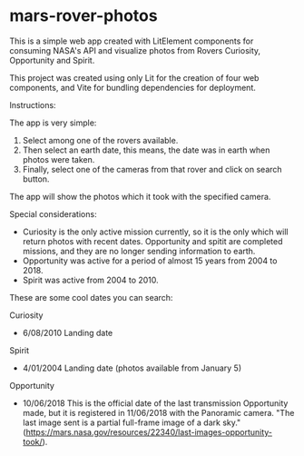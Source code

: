 # mars-rover-photos
This is a simple web app created with LitElement components for consuming NASA's API and visualize photos from Rovers Curiosity, Opportunity and Spirit.

This project was created using only Lit for the creation of four web components, and Vite for bundling dependencies for deployment.

Instructions:

The app is very simple:

1. Select among one of the rovers available.
2. Then select an earth date, this means, the date was in earth when photos were taken.
3. Finally, select one of the cameras from that rover and click on search button.

The app will show the photos which it took with the specified camera.

Special considerations:
- Curiosity is the only active mission currently, so it is the only which will return photos with recent dates. Opportunity and spitit are completed missions, and they are no longer sending information to earth.
- Opportunity was active for a period of almost 15 years from 2004 to 2018.
- Spirit was active from 2004 to 2010.

These are some cool dates you can search:

Curiosity
- 6/08/2010 Landing date

Spirit
- 4/01/2004 Landing date (photos available from January 5)

Opportunity
- 10/06/2018 This is the official date of the last transmission Opportunity made, but it is registered in 11/06/2018 with the Panoramic camera. "The last image sent is a partial full-frame image of a dark sky." (https://mars.nasa.gov/resources/22340/last-images-opportunity-took/).



